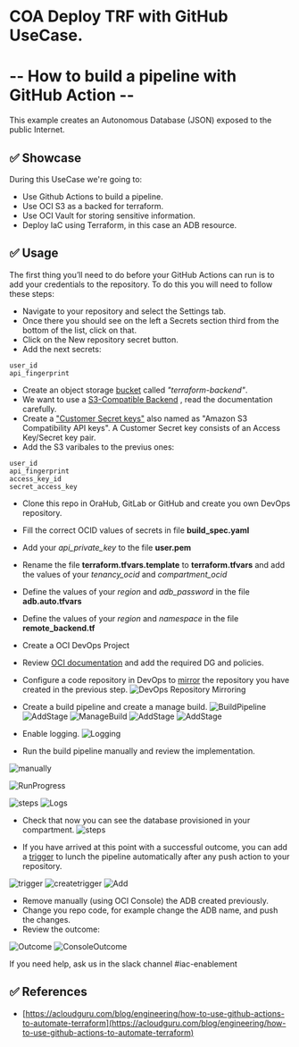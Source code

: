 # COA Deploy TRF with GitHub UseCase. 
# -- How to build a pipeline with GitHub Action  --

This example creates an Autonomous Database (JSON) exposed to the public Internet.

## ✅ Showcase

During this UseCase we're going to:

* Use Github Actions to build a pipeline.
* Use OCI S3 as a backed for terraform.
* Use OCI Vault for storing sensitive information.
* Deploy IaC using Terraform, in this case an ADB resource.

## ✅ Usage



The first thing you’ll need to do before your GitHub Actions can run is to add your credentials to the repository. To do this you will need to follow these steps:

* Navigate to your repository and select the Settings tab.
* Once there you should see on the left a Secrets section third from the bottom of the list, click on that.
* Click on the New repository secret button.
* Add the next secrets:

````
user_id
api_fingerprint
````

* Create an object storage [bucket](https://docs.oracle.com/en-us/iaas/Content/API/SDKDocs/terraformUsingObjectStore.htm) called *"terraform-backend"*.
* We want to use a [S3-Compatible Backend](https://docs.oracle.com/en-us/iaas/Content/API/SDKDocs/terraformUsingObjectStore.htm) , read the documentation carefully.
* Create a ["Customer Secret keys"](https://docs.oracle.com/en-us/iaas/Content/Identity/Tasks/managingcredentials.htm#To4) also named as "Amazon S3 Compatibility API keys". A Customer Secret key consists of an Access Key/Secret key pair. 
* Add the S3 varibales to the previus ones:

````
user_id
api_fingerprint
access_key_id 
secret_access_key 
````


* Clone this repo in OraHub, GitLab or GitHub and create you own DevOps repository.
* Fill the correct OCID values of secrets in file **build_spec.yaml**
* Add your *api_private_key* to the file **user.pem**
* Rename the file **terraform.tfvars.template** to **terraform.tfvars** and add the values of your *tenancy_ocid* and *compartment_ocid*
* Define the values of your *region* and *adb_password* in the file **adb.auto.tfvars**
* Define the values of your *region* and *namespace* in the file **remote_backend.tf**
* Create a OCI DevOps Project
* Review [OCI documentation](https://docs.public.oneportal.content.oci.oraclecloud.com/en-us/iaas/Content/devops/using/devops_iampolicies.htm ) and add the required DG and policies. 

* Configure a code repository in DevOps to [mirror](https://docs.oracle.com/en-us/iaas/Content/devops/using/mirror_repo.htm ) the repository you have created in the previous step.
![DevOps Repository Mirroring](images/repository.png)

* Create a build pipeline and create a manage build.
![BuildPipeline](images/BuildPipeline.png)
![AddStage](images/AddStage.png)
![ManageBuild](images/ManagedBuild.png)
![AddStage](images/AddStage1.png)
![AddStage](images/PrimaryCode.png)

* Enable logging.
![Logging](images/Logging.png)

* Run the build pipeline manually and review the implementation.

![manually](images/manually.png)

![RunProgress](images/RunProgress.png)

![steps](images/steps.png)
![Logs](images/Logs.png)

* Check that now you can see the database provisioned in your compartment.
![steps](images/console.png)

* If you have arrived at this point with a successful outcome, you can add a [trigger](https://docs.oracle.com/en-us/iaas/Content/devops/using/trigger_build.htm#trigger_build) to lunch the pipeline automatically after any push action to your repository.

![trigger](images/trigger.png)
![createtrigger](images/createTrigger.png)
![Add](images/addaction.png)

* Remove manually (using OCI Console) the ADB created previously.
* Change you repo code, for example change the ADB name, and push the changes.
* Review the outcome:

![Outcome](images/Outcome.png)
![ConsoleOutcome](images/ConsoleOutcome.png)

If you need help, ask us in the slack channel #iac-enablement

## ✅ References
* [https://acloudguru.com/blog/engineering/how-to-use-github-actions-to-automate-terraform](https://acloudguru.com/blog/engineering/how-to-use-github-actions-to-automate-terraform)
